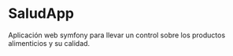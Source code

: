 SaludApp
=========

Aplicación web symfony para llevar un control sobre los productos alimenticios y su calidad.
